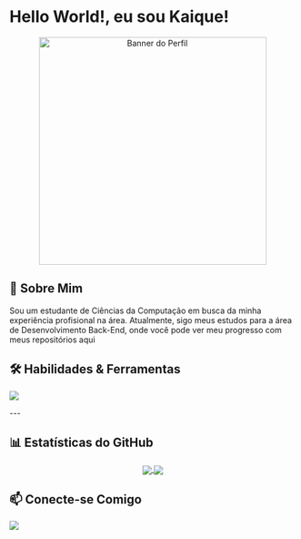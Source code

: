 # Hello World!, eu sou Kaique!

<p align="center">
  <img src="https://avatars.githubusercontent.com/u/180328929?v=4" width="400" alt="Banner do Perfil">
</p>

## 🚀 Sobre Mim
Sou um estudante de Ciências da Computação em busca da minha experiência profisional na área. Atualmente, sigo meus estudos para a área de Desenvolvimento Back-End, onde você pode ver meu progresso com meus repositórios aqui


## 🛠️ Habilidades & Ferramentas
<p align="left">
  <a href="https://skillicons.dev">
    <img src="https://skillicons.dev/icons?i=js,ts,react,nextjs,nodejs,express,py,django,docker,aws,git&perline=6" />
  </a>
</p>
---

## 📊 Estatísticas do GitHub
<p align="center">
  <a href="https://github.com/anuraghazra/github-readme-stats">
    <img align="center" src="https://github-readme-stats.vercel.app/api?username=merthiz&show_icons=true&theme=dracula&include_all_commits=true&count_private=true"/>
  </a>
  <a href="https://github.com/anuraghazra/github-readme-stats">
    <img align="center" src="https://github-readme-stats.vercel.app/api/top-langs/?username=merthiz&layout=compact&langs_count=7&theme=dracula"/>
  </a>
</p>

## 📫 Conecte-se Comigo
<p align="left">
<a href="https://www.linkedin.com/in/kaiquesdsilva" target="_blank"><img src="https://img.shields.io/badge/-LinkedIn-%230077B5?style=for-the-badge&logo=linkedin&logoColor=white" target="_blank"></a>
